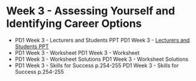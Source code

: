 # Week 3 - Assessing Yourself and Identifying Career Options


- PD1 Week 3 - Lecturers and Students PPT PD1 Week 3 - [Lecturers and Students PPT](/)
- PD1 Week 3 - Worksheet PD1 Week 3 - Worksheet
- PD1 Week 3 - Worksheet Solutions PD1 Week 3 - Worksheet Solutions
- PD1 Week 3 - Skills for Success p.254-255 PD1 Week 3 - Skills for Success p.254-255